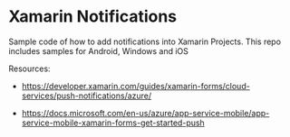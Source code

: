 # Xamarin Notifications
Sample code of how to add notifications into Xamarin Projects. This repo includes samples for Android, Windows and iOS

Resources:

* https://developer.xamarin.com/guides/xamarin-forms/cloud-services/push-notifications/azure/

* https://docs.microsoft.com/en-us/azure/app-service-mobile/app-service-mobile-xamarin-forms-get-started-push
